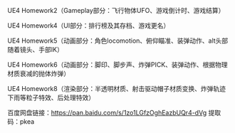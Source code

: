 UE4 Homework2（Gameplay部分：飞行物体UFO、游戏倒计时、游戏结算）

UE4 Homework4（UI部分：排行榜及其存档、游戏更名）

UE4 Homework5（动画部分：角色locomotion、俯仰瞄准、装弹动作、alt头部随着镜头、手部IK）

UE4 Homework6（动画部分：脚印、脚步声、炸弹PICK、装弹动作、根据物理材质衰减的抛体炸弹）

UE4 Homework8（渲染部分：半透明材质、射击驱动帽子材质变换、炸弹轨迹下雨等粒子特效、后处理特效）

百度网盘链接：https://pan.baidu.com/s/1zo1LGfzOghEazbUQr4-dVg 提取码：pkea
